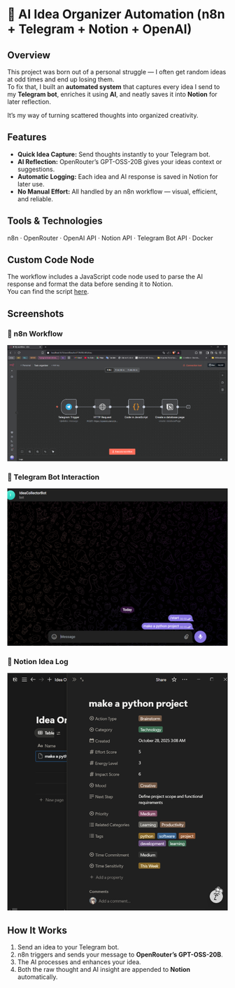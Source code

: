 # 🌱 AI Idea Organizer Automation (n8n + Telegram + Notion + OpenAI)

## Overview  
This project was born out of a personal struggle — I often get random ideas at odd times and end up losing them.  
To fix that, I built an **automated system** that captures every idea I send to my **Telegram bot**, enriches it using **AI**, and neatly saves it into **Notion** for later reflection.  

It’s my way of turning scattered thoughts into organized creativity.  

## Features  
- **Quick Idea Capture:** Send thoughts instantly to your Telegram bot.  
- **AI Reflection:** OpenRouter’s GPT-OSS-20B gives your ideas context or suggestions.  
- **Automatic Logging:** Each idea and AI response is saved in Notion for later use.  
- **No Manual Effort:** All handled by an n8n workflow — visual, efficient, and reliable.  

## Tools & Technologies  
n8n · OpenRouter · OpenAI API · Notion API · Telegram Bot API · Docker  

## Custom Code Node
The workflow includes a JavaScript code node used to parse the AI response and format the data before sending it to Notion.  
You can find the script [here](./code-node.js).


## Screenshots  
### 🔸 n8n Workflow
![n8n Workflow](assets/workflow.png)

### 🔸 Telegram Bot Interaction
![Telegram Bot](assets/telegram.png)

### 🔸 Notion Idea Log
![Notion Database](assets/notion.png)


## How It Works  
1. Send an idea to your Telegram bot.  
2. n8n triggers and sends your message to **OpenRouter’s GPT-OSS-20B**.  
3. The AI processes and enhances your idea.  
4. Both the raw thought and AI insight are appended to **Notion** automatically.  
